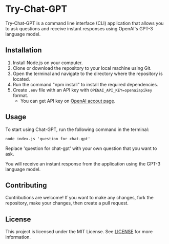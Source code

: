 # Try-Chat-GPT

Try-Chat-GPT is a command line interface (CLI) application that allows you to ask questions and receive instant responses using OpenAI's GPT-3 language model.

## Installation

1. Install Node.js on your computer.
2. Clone or download the repository to your local machine using Git.
3. Open the terminal and navigate to the directory where the repository is located.
4. Run the command "npm install" to install the required dependencies.
5. Create `.env` file with an API key with `OPENAI_API_KEY=openaiapikey` format.
   - You can get API key on [OpenAI accout page](https://platform.openai.com/account/).

## Usage

To start using Chat-GPT, run the following command in the terminal:

```
node index.js 'question for chat-gpt'
```

Replace 'question for chat-gpt' with your own question that you want to ask.

You will receive an instant response from the application using the GPT-3 language model.

## Contributing

Contributions are welcome! If you want to make any changes, fork the repository, make your changes, then create a pull request.

## License

This project is licensed under the MIT License. See [LICENSE](./LICENSE) for more information.